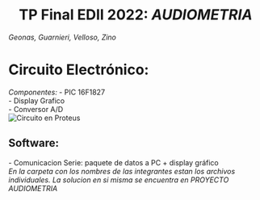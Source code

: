 <h1 align="center"> TP Final EDII 2022: <i> AUDIOMETRIA </i> </h1>
<i>Geonas, Guarnieri, Velloso, Zino </i>

<h1> Circuito Electrónico: </h1>
<i> Componentes: </i>
- PIC 16F1827 <br>
- Display Grafico <br>
- Conversor A/D <br>
<img src="![image](https://github.com/manuvelloso/Audiometria/assets/84191140/37e6b870-4ef6-4703-9a0b-6b870407f509)" alt="Circuito en Proteus">
<h2> Software: </h2>
- Comunicacion Serie: paquete de datos a PC + display gráfico <br>
<i> En la carpeta con los nombres de las integrantes estan los archivos individuales. La solucion en si misma se encuentra en PROYECTO AUDIOMETRIA </i>


